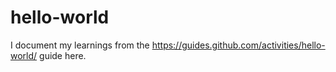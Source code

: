 # hello-world
I document my learnings from the https://guides.github.com/activities/hello-world/ guide here.
